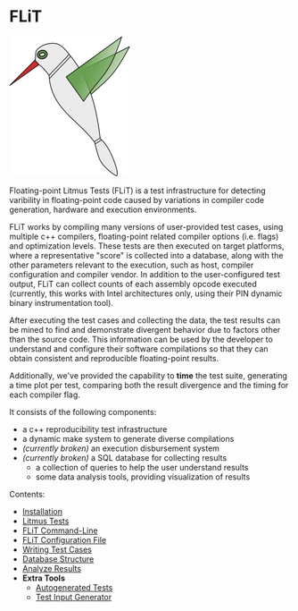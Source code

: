 # FLiT

[![FLiT Bird](/images/flit-small.png)](https://github.com/PRUNERS/FLiT "FLiT")

Floating-point Litmus Tests (FLiT) is a test infrastructure for detecting varibility
in floating-point code caused by variations in compiler code generation,
hardware and execution environments.

FLiT works by compiling many versions of user-provided test cases, using multiple c++
compilers, floating-point related compiler options (i.e. flags) and optimization
levels.  These tests are then executed on target platforms, where a
representative "score" is collected into a database, along with the other
parameters relevant to the execution, such as host, compiler configuration and
compiler vendor.  In addition to the user-configured test output, FLiT can collect
counts of each assembly opcode executed (currently, this works with Intel
architectures only, using their PIN dynamic binary instrumentation tool).

After executing the test cases and collecting the data, the test results can be
mined to find and demonstrate divergent behavior due to factors other than the
source code.  This information can be used by the developer to understand and
configure their software compilations so that they can obtain consistent and
reproducible floating-point results.

Additionally, we've provided the capability to __time__ the test suite, generating
a time plot per test, comparing both the result divergence and the timing for
each compiler flag.

It consists of the following components:

* a c++ reproducibility test infrastructure
* a dynamic make system to generate diverse compilations
* _(currently broken)_ an execution disbursement system 
* _(currently broken)_ a SQL database for collecting results
  * a collection of queries to help the user understand results
  * some data analysis tools, providing visualization of results

Contents:

* [Installation](documentation/installation.md)
* [Litmus Tests](documentation/litmus-tests.md)
* [FLiT Command-Line](documentation/flit-command-line.md)
* [FLiT Configuration File](documentation/flit-configuration-file.md)
* [Writing Test Cases](documentation/writing-test-cases.md)
* [Database Structure](documentation/database-structure.md)
* [Analyze Results](documentation/analyze-results.md)
* **Extra Tools**
  * [Autogenerated Tests](documentation/autogenerated-tests.md)
  * [Test Input Generator](documentation/test-input-generator.md)

